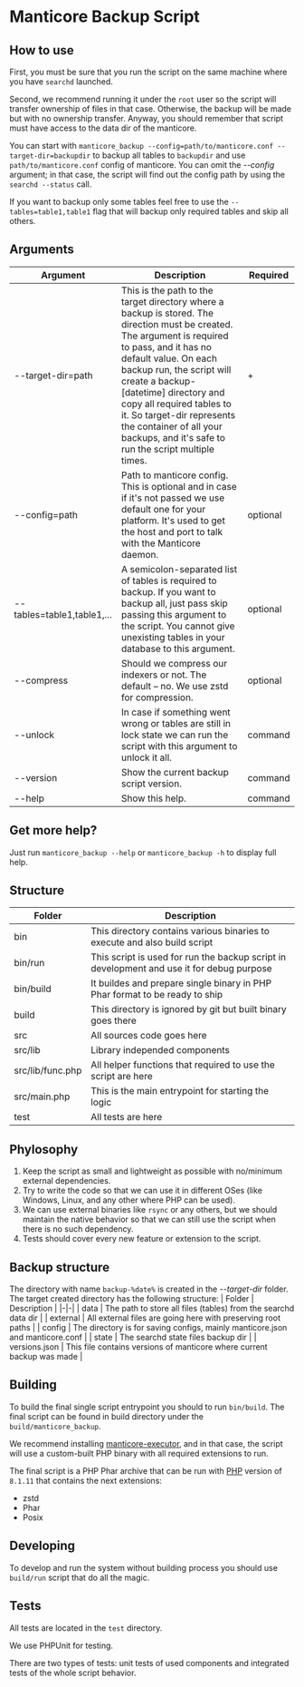 # Manticore Backup Script

## How to use

First, you must be sure that you run the script on the same machine where you have `searchd` launched.

Second, we recommend running it under the `root` user so the script will transfer ownership of files in that case. Otherwise, the backup will be made but with no ownership transfer. Anyway, you should remember that script must have access to the data dir of the manticore.

You can start with `manticore_backup --config=path/to/manticore.conf --target-dir=backupdir` to backup all tables to `backupdir` and use `path/to/manticore.conf` config of manticore. You can omit the *--config* argument; in that case, the script will find out the config path by using the `searchd --status` call.

If you want to backup only some tables feel free to use the `--tables=table1,table1` flag that will backup only required tables and skip all others.

## Arguments

| Argument | Description | Required |
|-|-|-|
| --target-dir=path | This is the path to the target directory where a backup is stored. The direction must be created. The argument is required to pass, and it has no default value. On each backup run, the script will create a backup-[datetime] directory and copy all required tables to it. So target-dir represents the container of all your backups, and it's safe to run the script multiple times.| + |
| --config=path | Path to manticore config. This is optional and in case if it's not passed we use default one for your platform. It's used to get the host and port to talk with the Manticore daemon. | optional |
| --tables=table1,table1,... | A semicolon-separated list of tables is required to backup. If you want to backup all, just pass skip passing this argument to the script. You cannot give unexisting tables in your database to this argument. | optional |
| --compress | Should we compress our indexers or not. The default – no. We use zstd for compression. | optional |
| --unlock | In case if something went wrong or tables are still in lock state we can run the script with this argument to unlock it all. | command |
| --version | Show the current backup script version. | command |
| --help | Show this help. | command |

## Get more help?

Just run `manticore_backup --help` or `manticore_backup -h` to display full help.

## Structure

| Folder | Description |
|-|-|
| bin | This directory contains various binaries to execute and also build script |
| bin/run | This script is used for run the backup script in development and use it for debug purpose |
| bin/build | It buildes and prepare single binary in PHP Phar format to be ready to ship |
| build | This directory is ignored by git but built binary goes there |
| src | All sources code goes here |
| src/lib | Library independed components |
| src/lib/func.php | All helper functions that required to use the script are here |
| src/main.php | This is the main entrypoint for starting the logic |
| test | All tests are here |

## Phylosophy

1. Keep the script as small and lightweight as possible with no/minimum external dependencies.
2. Try to write the code so that we can use it in different OSes (like Windows, Linux, and any other where PHP can be used).
3. We can use external binaries like `rsync` or any others, but we should maintain the native behavior so that we can still use the script when there is no such dependency.
4. Tests should cover every new feature or extension to the script.


## Backup structure

The directory with name `backup-%date%` is created in the  *--target-dir* folder. The target created directory has the following structure:
| Folder | Description |
|-|-|
| data | The path to store all files (tables) from the searchd data dir |
| external | All external files are going here with preserving root paths |
| config | The directory is for saving configs, mainly manticore.json and manticore.conf |
| state | The searchd state files backup dir |
| versions.json | This file contains versions of manticore where current backup was made |

## Building

To build the final single script entrypoint you should to run `bin/build`. The final script can be found in build directory under the `build/manticore_backup`.

We recommend installing [manticore-executor](https://github.com/manticoresoftware/executor), and in that case, the script will use a custom-built PHP binary with all required extensions to run.

The final script is a PHP Phar archive that can be run with [PHP](https://php.net) version of `8.1.11` that contains the next extensions:

- zstd
- Phar
- Posix

## Developing

To develop and run the system without building process you should use `build/run` script that do all the magic.

## Tests

All tests are located in the `test` directory.

We use PHPUnit for testing.

There are two types of tests: unit tests of used components and integrated tests of the whole script behavior.
